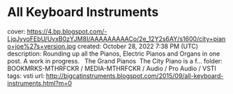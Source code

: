 # All Keyboard Instruments

cover: https://4.bp.blogspot.com/-LjqJyyoFEbU/UvxB0zYJM8I/AAAAAAAAACo/2e_12Y2s6AY/s1600/city+piano+joe%27s+version.jpg
created: October 28, 2022 7:38 PM (UTC)
description: Rounding up all the Pianos, Electric Pianos and Organs in one post. A work in progress.       The Grand Pianos      The  City Piano  is a f...
folder: BOOKMRKS-MTHRFCKR / MEDIA-MTHRFCKR / Audio / Pro Audio / VSTI
tags: vsti
url: http://bigcatinstruments.blogspot.com/2015/09/all-keyboard-instruments.html?m=0